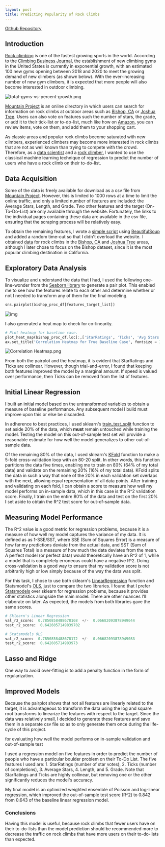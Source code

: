 ```yaml
---
layout: post
title: Predicting Popularity of Rock Climbs
---
```


[Github Repository](https://github.com/harrisonized/predicting-popularity-of-rock-climbs-regression)



## **Introduction**

[Rock climbing](https://en.wikipedia.org/wiki/Rock_climbing) is one of the fastest growing sports in the world. According to the [Climbing Business Journal](https://www.climbingbusinessjournal.com/gyms-and-trends-2018/), the establishment of new climbing gyms in the United States is currently in exponential growth, with an estimated 100 new gyms opening between 2018 and 2020 to meet the growing demand of new climbers (as shown below). With the ever-increasing number of new gym climbers, it is expected that more people will also become interested in outdoor climbing.

![total-gyms-vs-percent-growth.png](https://raw.githubusercontent.com/harrisonized/analyzing-yelp-reviews-for-climbing-gyms-nlp/master/Climbing%20Business%20Journal/Plotly%20Figures/total-gyms-vs-percent-growth.png)

[Mountain Project](https://www.mountainproject.com/) is an online directory in which users can search for information on rock climbs at outdoor areas such as [Bishop, CA](https://www.mountainproject.com/area/106064825/bishop-area) or [Joshua Tree](https://www.mountainproject.com/area/105720495/joshua-tree-national-park). Users can also vote on features such the number of stars, the grade, or add it to their tick-list or to-do-list, much like how on [Amazon](https://www.amazon.com/), you can review items, vote on them, and add them to your shopping cart.

As classic areas and popular rock climbs become saturated with new climbers, experienced climbers may become more interested in rock climbs that are not as well known than trying to compete with the crowd. Therefore, as a [data scientist](https://www.linkedin.com/in/harrisonized) and a [rock climber](https://www.instagram.com/harrisonized/?hl=en), I wanted to use the classical machine learning technique of regression to predict the number of users who have a rock climb on their to-do-list. 



## **Data Acquisition**

Some of the data is freely available for download as a csv file from [Mountain Project](https://www.mountainproject.com/route-finder?selectedIds=106064825&type=boulder&diffMinrock=1800&diffMinboulder=20000&diffMinaid=70000&diffMinice=30000&diffMinmixed=50000&diffMaxrock=5500&diffMaxboulder=21700&diffMaxaid=75260&diffMaxice=38500&diffMaxmixed=60000&is_trad_climb=1&is_sport_climb=1&is_top_rope=1&stars=0&pitches=0&sort1=area&sort2=rating). However, this is limited to 1000 rows at a time to limit the online traffic, and only a limited number of features are included: the Average Stars, Length, and Grade. Two other features and the target (On-To-Do-List) are only available through the website. Fortunately, the links to the individual pages containing these data are available in the csv file, ensuring that the scraping process will be relatively easy.

To obtain the remaining features, I wrote a [simple script](https://github.com/harrisonized/predicting-popularity-of-rock-climbs-regression/blob/master/Scrape%20Website.ipynb) using [BeautifulSoup](https://www.crummy.com/software/BeautifulSoup/bs4/doc/) and added a random time-out so that I didn't overload the website. I obtained [data](https://github.com/harrisonized/predicting-popularity-of-rock-climbs-regression/tree/master/Data) for rock climbs in the [Bishop, CA](https://www.mountainproject.com/area/106064825/bishop-area) and [Joshua Tree](https://www.mountainproject.com/area/105720495/joshua-tree-national-park) areas, although I later chose to focus on the Bishop dataset, since it is the most popular climbing destination in California.



## **Exploratory Data Analysis**

To visualize and understand the data that I had, I used the following one-line-wonder from the [Seaborn library](https://seaborn.pydata.org/) to generate a pair plot. This enabled me to see how the features relate to each other and determine whether or not I needed to transform any of them for the final modeling.

```python
sns.pairplot(bishop_proc_df[features_target_list])
```

![img](https://raw.githubusercontent.com/harrisonized/predicting-popularity-of-rock-climbs-regression/master/Figures/Bishop/EDA/Baseline%20Pairplot.png)



I also generated a heat map to check for co-linearity.

```python
# Plot heatmap for baseline case.
plot_heat_map(bishop_proc_df.loc[:,['StarRatings', 'Ticks', 'Avg Stars', 'Length', 'Grade', 'OnToDoLists']])
ax.set_title('Correlation Heatmap for True Baseline Case', fontsize = 18)
```

![Correlation Heatmap.png](https://raw.githubusercontent.com/harrisonized/predicting-popularity-of-rock-climbs-regression/master/Figures/Bishop/EDA/Correlation%20Heatmap.png)

From both the pairplot and the heatmap, it is evident that StarRatings and Ticks are collinear. However, though trial-and-error, I found that keeping both features improved the model by a marginal amount. If speed is valued over performance, then Ticks can be removed from the list of features.



## **Initial Linear Regression**

I built an initial model based on the untransformed variables to obtain a measure of baseline performance. Any subsequent model I build must improve upon this or else be discarded.

In adherence to best practices, I used sklearn's [train_test_split](https://scikit-learn.org/stable/modules/generated/sklearn.model_selection.train_test_split.html) function to set aside 20% of the data, which **must** remain untouched while training the model. Testing the model on this out-of-sample test set will provide a reasonable estimate for how well the model generalizes to other out-of-sample data.

Of the remaining 80% of the data, I used sklearn's [KFold](https://scikit-learn.org/stable/modules/generated/sklearn.model_selection.KFold.html) function to make a 5-fold cross-validation loop with an 80-20 split. In other words, this function partitions the data five times, enabling me to train on 80% (64% of my total data) and validate on the remaining 20% (16% of my total data). KFold splits the data in such a way that none of the 20% in each validation set overlaps with the next, allowing equal representation of all data points. After training and validating on each fold, I can obtain a score to measure how well my model performs on in-sample data, which in this case is the R^2 validation score. Finally, I train on the entire 80% of the data and test on the first 20% I set aside to obtain the R^2 test score for out-of-sample data.



## **Measuring Model Performance**

The R^2 value is a good metric for regression problems, because it is a measure of how well my model captures the variance of my data. It is defined as as 1-SSE/SST, where SSE (Sum of Squares Error) is a measure of how far my predictions deviate from the actual data, and SST (Sum of Squares Total) is a measure of how much the data deviates from the mean. A perfect model (or perfect data) would theoretically have an R^2 of 1, while a model that is completely erroneous could have a negative R^2. Doing cross-validation is a good way to ensure that my validation score is not arbitrarily high or low simply because of the way the data was split.

For this task, I chose to use both sklearn's [LinearRegression](https://scikit-learn.org/stable/modules/generated/sklearn.linear_model.LinearRegression.html) function and Statsmodel's [OLS](https://www.statsmodels.org/devel/generated/statsmodels.regression.linear_model.OLS.html), just to compare the two libraries. I found that I prefer [Statsmodels](https://www.statsmodels.org/devel/index.html) over sklearn for regression problems, because it provides other statistics alongside the main model. There are other nuances I'll elaborate on later. As expected, the models from both libraries gave the same scores.

```python
# Sklearn's Linear Regression
val_r2_score:  0.7850858488678168  +/-  0.06682093878949044
test_r2_score:  0.6426057149839702
```

```python
# Statsmodels OLS
val_r2_score:  0.7850858488678172  +/-  0.06682093878949083
test_r2_score:  0.642605714983973
```



## **Lasso and Ridge**

One way to avoid over-fitting is to add a penalty function in the form of regularization.





## **Improved Models**



Because the pairplot shows that not all features are linearly related to the target, it is advantageous to transform the data using the log and square root transforms to linearize the features with respect to the target. Since the data was relatively small, I decided to generate these features and save them in a separate csv file so as to only generate them once during the life-cycle of this project.







for evaluating how well the model performs on in-sample validation and out-of-sample test





I used a regression model on five features in order to predict the number of people who have a particular boulder problem on their To-Do List. The five features I used are: 1. StarRatings (number of star votes), 2. Ticks (number of completions), 3. Average Stars, 4. Length, and 5. Grade. Note that StarRatings and Ticks are highly collinear, but removing one or the other significantly reduces the model's accuracy.

My final model is an optimized weighted ensemble of Poisson and log-linear regression, which improved the out-of-sample test score (R^2) to 0.842 from 0.643 of the baseline linear regression model.

### **Conclusions**

Having this model is useful, because rock climbs that fewer users have on their to-do-lists than the model prediction should be recommended more to decrease the traffic on rock climbs that have more users on their to-do-lists than expected.